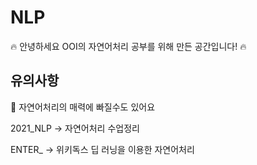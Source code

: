 # NLP
🔥 안녕하세요 OOI의 자연어처리 공부를 위해 만든 공간입니다! 🔥


## 유의사항

👀 자연어처리의 매력에 빠질수도 있어요


2021_NLP -> 자연어처리 수업정리

ENTER_ -> 위키독스 딥 러닝을 이용한 자연어처리
